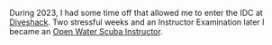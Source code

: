 During 2023, I had some time off that allowed me to enter the IDC at [Diveshack](https://www.divemalta.com). Two stressful weeks and an Instructor Examination later I became an [Open Water Scuba Instructor](https://achievements.padi.com/d4f30587-c98a-49af-b743-a217d1132f43).
